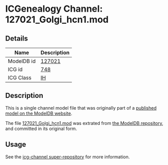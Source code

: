 # ICGenealogy Channel: 127021\_Golgi\_hcn1.mod

## Details

Name | Description
---- | -----------
ModelDB id | [127021](http://senselab.med.yale.edu/ModelDB/ShowModel.cshtml?model=127021)
ICG id | [748](http://icg.neurotheory.ox.ac.uk/channels/4/748)
ICG Class | [IH](http://icg.neurotheory.ox.ac.uk/channels/4)

## Description

This is a single channel model file that was originally part of a [published model on the ModelDB website](http://senselab.med.yale.edu/mModelDB/ShowModel.cshtml?model=127021).

The file [127021\_Golgi\_hcn1.mod](127021_Golgi_hcn1.mod) was extrated from [the ModelDB repository](http://senselab.med.yale.edu/ModelDB/ShowModel.cshtml?model=127021), and committed in its original form.

## Usage

See the [icg-channel super-repository](https://github.com/icgenealogy/icg-channels) for more information.